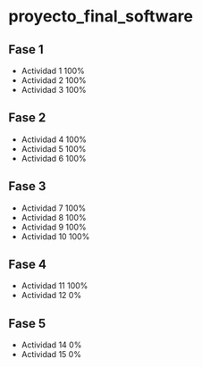 # proyecto_final_software

## Fase 1
* Actividad 1 	100%
* Actividad 2 	100%
* Actividad 3 	100%

## Fase 2
* Actividad 4 	100%
* Actividad 5 	100%
* Actividad 6 	100%

## Fase 3
* Actividad 7 	100%
* Actividad 8 	100%
* Actividad 9 	100%
* Actividad 10 	100%

## Fase 4
* Actividad 11 	100%
* Actividad 12 	0%

## Fase 5
* Actividad 14 0%
* Actividad 15 0%
